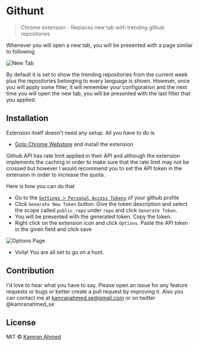 # Githunt

> Chrome extension - Replaces new tab with trending github repositories

Whenever you will open a new tab, you will be presented with a page similar to following

![New Tab](http://i.imgur.com/hz3lzCV.png)

By default it is set to show the trending repositories from the current week plus the repositories belonging to every language is shown. However, once you will apply some filter, it will remember your configuration and the next time you will open the new tab, you will be presented with the last filter that you applied.

## Installation
Extension itself doesn't need any setup. All you have to do is

- [Goto Chrome Webstore](https://chrome.google.com/webstore/detail/githunt/khpcnaokfebphakjgdgpinmglconplhp) and install the extension

Github API has rate limit applied in their API and although the extension implements the caching in order to make sure that the rate limit may not be crossed but however I would recommend you to set the API token in the extension in order to increase the quota. 

Here is how you can do that
   
- Go to the [`Settings > Personal Access Tokens`](https://github.com/settings/tokens) of your github profile
- Click `Generate New Token` button. Give the token description and select the scope called `public_repo` under `repo` and click `Generate Token`.
- You will be presented with the generated token. Copy the token.
- Right click on the extension icon and click `Options`. Paste the API token in the given field and click save

![Options Page](http://i.imgur.com/FK1vFlq.png)

- Voila! You are all set to go on a hunt.

## Contribution
I'd love to hear what you have to say. Please open an issue for any feature requests or bugs or better create a pull request by improving it. Also you can contact me at kamranahmed.se@gmail.com or on twitter @kamranahmed_se

## License
MIT © [Kamran Ahmed](https://kamranahmed.info)



